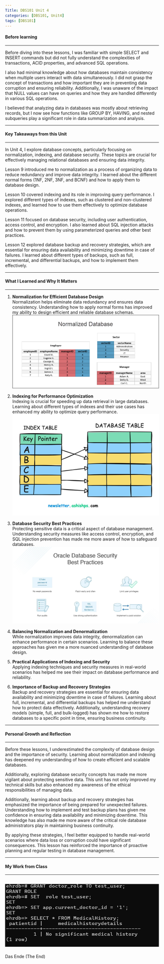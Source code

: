 ```yaml
---
Title: DBS101 Unit 4
categories: [DBS101, Unit4]
tags: [DBS101]
---
```


#### Before learning 
----
Before diving into these lessons, I was familiar with simple SELECT and INSERT commands but did not fully understand the complexities of transactions, ACID properties, and advanced SQL operations.

I also had minimal knowledge about how databases maintain consistency when multiple users interact with data simultaneously. I did not grasp the concept of transactions and how important they are in preventing data corruption and ensuring reliability. Additionally, I was unaware of the impact that NULL values can have on queries and how they are handled differently in various SQL operations.

I believed that analyzing data in databases was mostly about retrieving records, but I now see how functions like GROUP BY, HAVING, and nested subqueries play a significant role in data summarization and analysis.

----

#### Key Takeaways from this Unit
----

In Unit 4, I explore database concepts, particularly focusing on normalization, indexing, and database security. These topics are crucial for effectively managing relational databases and ensuring data integrity.

Lesson 9 introduced me to normalization as a process of organizing data to reduce redundancy and improve data integrity. I learned about the different normal forms (1NF, 2NF, 3NF, and BCNF) and how to apply them to database design.

Lesson 10 covered indexing and its role in improving query performance. I explored different types of indexes, such as clustered and non-clustered indexes, and learned how to use them effectively to optimize database operations.

Lesson 11 focused on database security, including user authentication, access control, and encryption. I also learned about SQL injection attacks and how to prevent them by using parameterized queries and other best practices.

Lesson 12 explored database backup and recovery strategies, which are essential for ensuring data availability and minimizing downtime in case of failures. I learned about different types of backups, such as full, incremental, and differential backups, and how to implement them effectively.

----

#### What I Learned and Why It Matters
----

1. **Normalization for Efficient Database Design**  
   Normalization helps eliminate data redundancy and ensures data consistency. Understanding how to apply normal forms has improved my ability to design efficient and reliable database schemas.
![alt text](../normalized-database-example.webp)

2. **Indexing for Performance Optimization**  
   Indexing is crucial for speeding up data retrieval in large databases. Learning about different types of indexes and their use cases has enhanced my ability to optimize query performance.
![alt text](../INDEXING.jpg)

3. **Database Security Best Practices**  
   Protecting sensitive data is a critical aspect of database management. Understanding security measures like access control, encryption, and SQL injection prevention has made me more aware of how to safeguard databases.
![alt text](../Database-Security-Best-Practices.jpg)

4. **Balancing Normalization and Denormalization**  
   While normalization improves data integrity, denormalization can enhance performance in certain scenarios. Learning to balance these approaches has given me a more nuanced understanding of database design.

5. **Practical Applications of Indexing and Security**  
   Applying indexing techniques and security measures in real-world scenarios has helped me see their impact on database performance and reliability.

6. **Importance of Backup and Recovery Strategies**  
   Backup and recovery strategies are essential for ensuring data availability and minimizing downtime in case of failures. Learning about full, incremental, and differential backups has helped me understand how to protect data effectively. Additionally, understanding recovery models (simple, full, and bulk-logged) has shown me how to restore databases to a specific point in time, ensuring business continuity.

----

#### Personal Growth and Reflection
-----

Before these lessons, I underestimated the complexity of database design and the importance of security. Learning about normalization and indexing has deepened my understanding of how to create efficient and scalable databases.

Additionally, exploring database security concepts has made me more vigilant about protecting sensitive data. This unit has not only improved my technical skills but also enhanced my awareness of the ethical responsibilities of managing data.

Additionally, learning about backup and recovery strategies has emphasized the importance of being prepared for unexpected failures. Understanding how to implement and test backup plans has given me confidence in ensuring data availability and minimizing downtime. This knowledge has also made me more aware of the critical role database administrators play in maintaining business continuity.

By applying these strategies, I feel better equipped to handle real-world scenarios where data loss or corruption could have significant consequences. This lesson has reinforced the importance of proactive planning and regular testing in database management.

----

#### My Work from Class
----
![alt text](../CLASSWORK4.png)
----
Das Ende (The End)